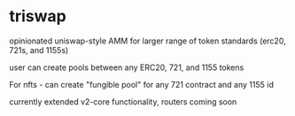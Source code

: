 # triswap
opinionated uniswap-style AMM for larger range of token standards (erc20, 721s, and 1155s)

user can create pools between any ERC20, 721, and 1155 tokens

For nfts - can create "fungible pool" for any 721 contract and any 1155 id

currently extended v2-core functionality, routers coming soon
